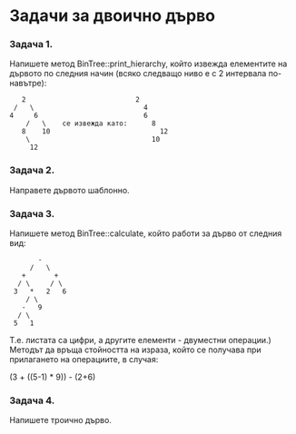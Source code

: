 # Задачи за двоично дърво

### Задача 1.
Напишете метод BinTree::print_hierarchy, който извежда елементите на дървото по следния начин
(всяко следващо ниво е с 2 интервала по-навътре):

       2                           2
     /   \                           4
    4     6                          6
        /   \    се извежда като:      8
       8    10                           12
        \                              10
         12
         
### Задача 2.
Направете дървото шаблонно.

### Задача 3.
Напишете метод BinTree<char>::calculate, който работи за дърво от следния вид:

           -
         /   \
       +       +
      / \     / \
     3   *   2   6
        / \       
       -   9
      / \ 
     5   1
     
Т.е. листата са цифри, а другите елементи - двуместни операции.)
Методът да връща стойността на израза, който се получава при прилагането на операциите, в случая:

(3 + ((5-1) * 9)) - (2+6)

### Задача 4.
Напишете троично дърво.